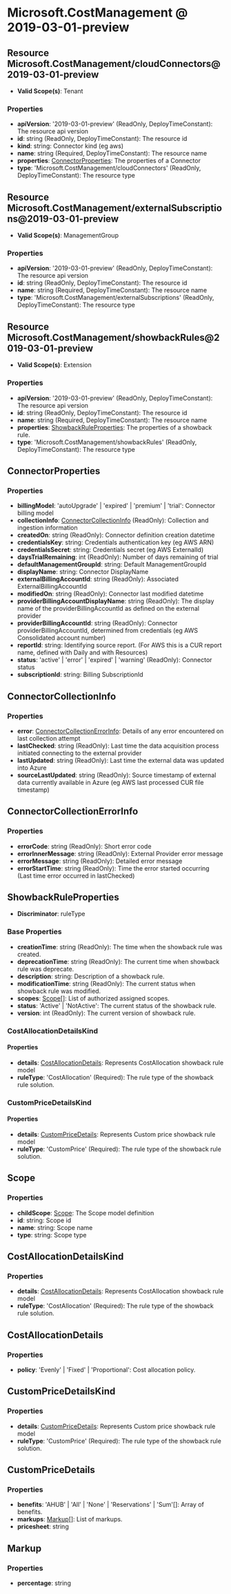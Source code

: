 # Microsoft.CostManagement @ 2019-03-01-preview

## Resource Microsoft.CostManagement/cloudConnectors@2019-03-01-preview
* **Valid Scope(s)**: Tenant
### Properties
* **apiVersion**: '2019-03-01-preview' (ReadOnly, DeployTimeConstant): The resource api version
* **id**: string (ReadOnly, DeployTimeConstant): The resource id
* **kind**: string: Connector kind (eg aws)
* **name**: string (Required, DeployTimeConstant): The resource name
* **properties**: [ConnectorProperties](#connectorproperties): The properties of a Connector
* **type**: 'Microsoft.CostManagement/cloudConnectors' (ReadOnly, DeployTimeConstant): The resource type

## Resource Microsoft.CostManagement/externalSubscriptions@2019-03-01-preview
* **Valid Scope(s)**: ManagementGroup
### Properties
* **apiVersion**: '2019-03-01-preview' (ReadOnly, DeployTimeConstant): The resource api version
* **id**: string (ReadOnly, DeployTimeConstant): The resource id
* **name**: string (Required, DeployTimeConstant): The resource name
* **type**: 'Microsoft.CostManagement/externalSubscriptions' (ReadOnly, DeployTimeConstant): The resource type

## Resource Microsoft.CostManagement/showbackRules@2019-03-01-preview
* **Valid Scope(s)**: Extension
### Properties
* **apiVersion**: '2019-03-01-preview' (ReadOnly, DeployTimeConstant): The resource api version
* **id**: string (ReadOnly, DeployTimeConstant): The resource id
* **name**: string (Required, DeployTimeConstant): The resource name
* **properties**: [ShowbackRuleProperties](#showbackruleproperties): The properties of a showback rule.
* **type**: 'Microsoft.CostManagement/showbackRules' (ReadOnly, DeployTimeConstant): The resource type

## ConnectorProperties
### Properties
* **billingModel**: 'autoUpgrade' | 'expired' | 'premium' | 'trial': Connector billing model
* **collectionInfo**: [ConnectorCollectionInfo](#connectorcollectioninfo) (ReadOnly): Collection and ingestion information
* **createdOn**: string (ReadOnly): Connector definition creation datetime
* **credentialsKey**: string: Credentials authentication key (eg AWS ARN)
* **credentialsSecret**: string: Credentials secret (eg AWS ExternalId)
* **daysTrialRemaining**: int (ReadOnly): Number of days remaining of trial
* **defaultManagementGroupId**: string: Default ManagementGroupId
* **displayName**: string: Connector DisplayName
* **externalBillingAccountId**: string (ReadOnly): Associated ExternalBillingAccountId
* **modifiedOn**: string (ReadOnly): Connector last modified datetime
* **providerBillingAccountDisplayName**: string (ReadOnly): The display name of the providerBillingAccountId as defined on the external provider
* **providerBillingAccountId**: string (ReadOnly): Connector providerBillingAccountId, determined from credentials (eg AWS Consolidated account number)
* **reportId**: string: Identifying source report. (For AWS this is a CUR report name, defined with Daily and with Resources)
* **status**: 'active' | 'error' | 'expired' | 'warning' (ReadOnly): Connector status
* **subscriptionId**: string: Billing SubscriptionId

## ConnectorCollectionInfo
### Properties
* **error**: [ConnectorCollectionErrorInfo](#connectorcollectionerrorinfo): Details of any error encountered on last collection attempt
* **lastChecked**: string (ReadOnly): Last time the data acquisition process initiated connecting to the external provider
* **lastUpdated**: string (ReadOnly): Last time the external data was updated into Azure
* **sourceLastUpdated**: string (ReadOnly): Source timestamp of external data currently available in Azure (eg AWS last processed CUR file timestamp)

## ConnectorCollectionErrorInfo
### Properties
* **errorCode**: string (ReadOnly): Short error code
* **errorInnerMessage**: string (ReadOnly): External Provider error message
* **errorMessage**: string (ReadOnly): Detailed error message
* **errorStartTime**: string (ReadOnly): Time the error started occurring (Last time error occurred in lastChecked)

## ShowbackRuleProperties
* **Discriminator**: ruleType

### Base Properties
* **creationTime**: string (ReadOnly): The time when the showback rule was created.
* **deprecationTime**: string (ReadOnly): The current time when showback rule was deprecate.
* **description**: string: Description of a showback rule.
* **modificationTime**: string (ReadOnly): The current status when showback rule was modified.
* **scopes**: [Scope](#scope)[]: List of authorized assigned scopes.
* **status**: 'Active' | 'NotActive': The current status of the showback rule.
* **version**: int (ReadOnly): The current version of showback rule.
### CostAllocationDetailsKind
#### Properties
* **details**: [CostAllocationDetails](#costallocationdetails): Represents CostAllocation showback rule model
* **ruleType**: 'CostAllocation' (Required): The rule type of the showback rule solution.

### CustomPriceDetailsKind
#### Properties
* **details**: [CustomPriceDetails](#custompricedetails): Represents Custom price showback rule model
* **ruleType**: 'CustomPrice' (Required): The rule type of the showback rule solution.


## Scope
### Properties
* **childScope**: [Scope](#scope): The Scope model definition
* **id**: string: Scope id
* **name**: string: Scope name
* **type**: string: Scope type

## CostAllocationDetailsKind
### Properties
* **details**: [CostAllocationDetails](#costallocationdetails): Represents CostAllocation showback rule model
* **ruleType**: 'CostAllocation' (Required): The rule type of the showback rule solution.

## CostAllocationDetails
### Properties
* **policy**: 'Evenly' | 'Fixed' | 'Proportional': Cost allocation policy.

## CustomPriceDetailsKind
### Properties
* **details**: [CustomPriceDetails](#custompricedetails): Represents Custom price showback rule model
* **ruleType**: 'CustomPrice' (Required): The rule type of the showback rule solution.

## CustomPriceDetails
### Properties
* **benefits**: 'AHUB' | 'All' | 'None' | 'Reservations' | 'Sum'[]: Array of benefits.
* **markups**: [Markup](#markup)[]: List of markups.
* **pricesheet**: string

## Markup
### Properties
* **percentage**: string

